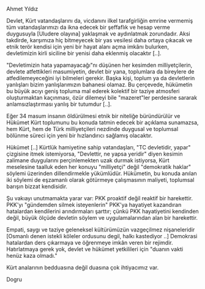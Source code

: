 
Ahmet Yıldız

Devlet, Kürt vatandaşlarını da, vicdanını ilkel tarafgirliğin emrine vermemiş tüm vatandaşlarımızı da ikna edecek bir şeffaflık ve hesap verme duygusuyla [Uludere olayına] yaklaşmak ve aydınlatmak zorundadır. Aksi takdirde, karşımıza hiç bitmeyecek bir yas vesilesi daha ortaya çıkacak ve etnik terör kendisi için yeni bir hayat alanı açma imkânı bulurken, devletimizin kirli siciline bir yenisi daha eklenmiş olacaktır [..].

"Devletimizin hata yapamayacağı"nı düşünen her kesimden milliyetçilerin, devlete atfettikleri masumiyetin, devlet bir yana, toplumlara da bireylere de atfedilemeyeceğini iyi bilmeleri gerekir. Başka kişi, toplum ya da devletlerin yanlışları bizim yanlışlarımızın bahanesi olamaz. Bu çerçevede, hükümetin bu büyük acıyı geniş topluma mal ederek kolektif bir taziye atmosferi oluşturmaktan kaçınması, özür dilemeyi bile "mazeret"ler perdesine sararak anlamsızlaştırması yanlış bir tutumdur [..].

Eğer 34 masum insanın öldürülmesi etnik bir niteliğe büründürülür ve Hükümet Kürt toplumunu bu konuda tatmin edecek bir açıklama sunamazsa, hem Kürt, hem de Türk milliyetçileri nezdinde duygusal ve toplumsal bölünme süreci için yeni bir hızlandırıcı sağlamış olacaktır.

Hükümet [..] Kürtlük hamiyetine sahip vatandaşları, "TC devletidir, yapar" çizgisine itmek istemiyorsa, "Devlettir, ne yapsa yeridir" diyen kesimin zalimane duygularını perçinlemekten uzak durmak istiyorsa, Kürt meselesine taalluk eden her konuyu "milliyetçi" değil "demokratik haklar" söylemi üzerinden dillendirmekle yükümlüdür. Hükümetin, bu konuda anılan iki söylemi de eşzamanlı olarak götürmeye çalışmasının maliyeti, toplumsal barışın bizzat kendisidir.

Şu vakıayı unutmamakta yarar var: PKK proaktif değil reaktif bir harekettir. PKK'yı "gündemden silmek isteyenlerin" PKK'ya hayatiyet kazandıran hatalardan kendilerini arındırmaları şarttır; çünkü PKK hayatiyetini kendinden değil, büyük ölçüde devletin söylem ve uygulamalarından alan bir harekettir.

Empati, saygı ve taziye geleneksel kültürümüzün vazgeçilmez nişaneleridir [Osmanlı denen istekli köleler ordusunu degil, halkı kastediyor ..] Demokrasi hatalardan ders çıkarmaya ve öğrenmeye imkân veren bir rejimdir. Hatırlatmaya gerek yok, devlet ve hükümet yetkilileri için "duanın vakti henüz kaza olmadı."

Kürt analarının bedduasına değil duasına çok ihtiyacımız var.

Dogru

